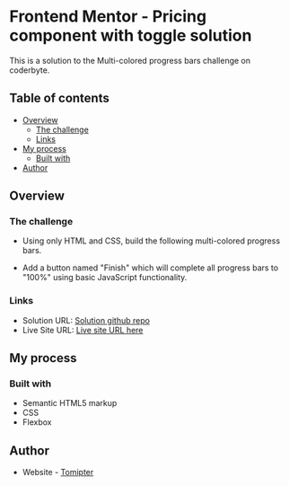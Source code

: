 # Frontend Mentor - Pricing component with toggle solution

This is a solution to the Multi-colored progress bars challenge on coderbyte.

## Table of contents

- [Overview](#overview)
  - [The challenge](#the-challenge)
  - [Links](#links)
- [My process](#my-process)
  - [Built with](#built-with)
- [Author](#author)

## Overview

### The challenge

- Using only HTML and CSS, build the following multi-colored progress bars.

- Add a button named "Finish" which will complete all progress bars to "100%" using basic JavaScript functionality.

### Links

- Solution URL: [Solution github repo](https://github.com/Tomi-pter/progress-bars.git)
- Live Site URL: [Live site URL here](https://tomi-progress.netlify.app/)

## My process

### Built with

- Semantic HTML5 markup
- CSS
- Flexbox

## Author

- Website - [Tomipter](https://tomipter.com)

